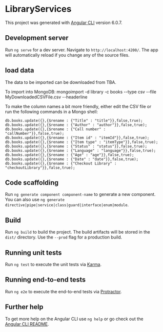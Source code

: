 # LibraryServices

This project was generated with [Angular CLI](https://github.com/angular/angular-cli) version 6.0.7.

## Development server

Run `ng serve` for a dev server. Navigate to `http://localhost:4200/`. The app will automatically reload if you change any of the source files.


## load data

The data to be imported can be downloaded from TBA.

To import into MongoDB:
	mongoimport -d library -c books --type csv --file MyDownloadedCSVFile.csv --headerline

To make the column names a bit more friendly, either edit the CSV file or run the following commands in a Mongo shell:

	db.books.update({},{$rename : {"Title" : "title"}},false,true);
	db.books.update({},{$rename : {"Author" : "author"}},false,true);
	db.books.update({},{$rename : {"Call number" : "callNumber"}},false,true);
	db.books.update({},{$rename : {"Item id" : "itemId"}},false,true);
	db.books.update({},{$rename : {"Item type" : "itemType"}},false,true);
	db.books.update({},{$rename : {"Status" : "status"}},false,true);
	db.books.update({},{$rename : {"Language" : "language"}},false,true);
	db.books.update({},{$rename : {"Age" : "age"}},false,true);
	db.books.update({},{$rename : {"Date" : "date"}},false,true);
	db.books.update({},{$rename : {"Checkout Library" : "checkoutLibrary"}},false,true);	

## Code scaffolding

Run `ng generate component component-name` to generate a new component. You can also use `ng generate directive|pipe|service|class|guard|interface|enum|module`.

## Build

Run `ng build` to build the project. The build artifacts will be stored in the `dist/` directory. Use the `--prod` flag for a production build.

## Running unit tests

Run `ng test` to execute the unit tests via [Karma](https://karma-runner.github.io).

## Running end-to-end tests

Run `ng e2e` to execute the end-to-end tests via [Protractor](http://www.protractortest.org/).

## Further help

To get more help on the Angular CLI use `ng help` or go check out the [Angular CLI README](https://github.com/angular/angular-cli/blob/master/README.md).
